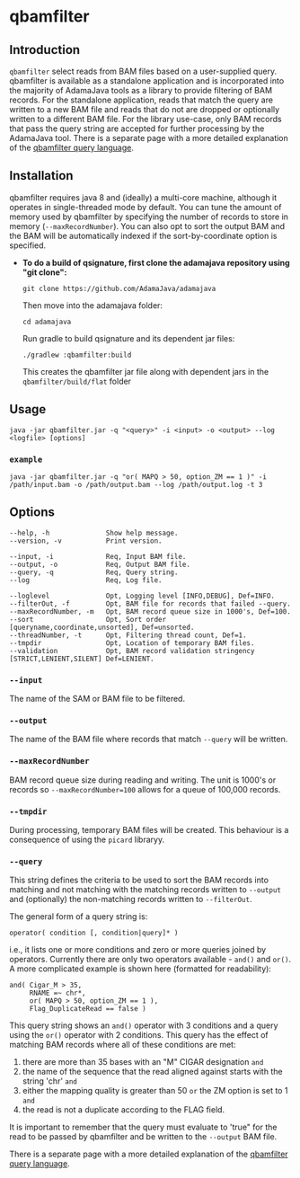 # qbamfilter

## Introduction

`qbamfilter` select reads from BAM files based on a user-supplied query.
qbamfilter is available as a standalone application and is incorporated 
into the majority of AdamaJava tools as a library to provide filtering 
of BAM records.  For the standalone application, reads that match the query 
are written to a new BAM file and reads that do not are dropped or 
optionally written to a different BAM file.  For the library use-case, 
only BAM records that pass the query string are accepted for further 
processing by the AdamaJava tool.
There is a separate page with a more detailed explanation of the
[qbamfilter query language](qbamfilter_query).

## Installation

qbamfilter requires java 8 and (ideally) a multi-core machine, although 
it operates in single-threaded mode by default.  You can tune the amount
of memory used by qbamfilter by specifying the number of records to store 
in memory (`--maxRecordNumber`).  You can also opt to sort the output BAM 
and the BAM will be automatically indexed if the sort-by-coordinate option
is specified.

* **To do a build of qsignature, first clone the adamajava repository using "git clone":**
  ```
  git clone https://github.com/AdamaJava/adamajava
  ```
  
  Then move into the adamajava folder:
  ```
  cd adamajava
  ```
  Run gradle to build qsignature and its dependent jar files:
  ```
  ./gradlew :qbamfilter:build
  ```
  This creates the qbamfilter jar file along with dependent jars in the `qbamfilter/build/flat` folder
 

## Usage

~~~~{.text}
java -jar qbamfilter.jar -q "<query>" -i <input> -o <output> --log <logfile> [options]
~~~~

### `example`
~~~~{.text}
java -jar qbamfilter.jar -q "or( MAPQ > 50, option_ZM == 1 )" -i /path/input.bam -o /path/output.bam --log /path/output.log -t 3
~~~~

## Options

~~~~{.text}
--help, -h              Show help message.
--version, -v           Print version.

--input, -i             Req, Input BAM file.
--output, -o            Req, Output BAM file.
--query, -q             Req, Query string.
--log                   Req, Log file.

--loglevel              Opt, Logging level [INFO,DEBUG], Def=INFO.
--filterOut, -f         Opt, BAM file for records that failed --query.
--maxRecordNumber, -m   Opt, BAM record queue size in 1000's, Def=100.
--sort                  Opt, Sort order [queryname,coordinate,unsorted], Def=unsorted.
--threadNumber, -t      Opt, Filtering thread count, Def=1.
--tmpdir                Opt, Location of temporary BAM files.
--validation            Opt, BAM record validation stringency [STRICT,LENIENT,SILENT] Def=LENIENT.
~~~~


### `--input`

The name of the SAM or BAM file to be filtered.

### `--output`

The name of the BAM file where records that match `--query` will be
written.

### `--maxRecordNumber`

BAM record queue size during reading and writing. The unit is 1000's
or records so `--maxRecordNumber=100` allows for a queue of 100,000 records.

### `--tmpdir`

During processing, temporary BAM files will be created. This behaviour
is a consequence of using the `picard` libraryy.

### `--query`

This string defines the criteria to be used to sort the BAM records 
into matching and not matching with the matching records written to
`--output` and (optionally) the non-matching records written to
`--filterOut`.

The general form of a query string is:

~~~~{.text}
operator( condition [, condition|query]* )
~~~~

i.e., it lists one or more conditions and zero or more queries joined by 
operators. Currently there are only two operators available - `and()` and 
`or()`.  A more complicated example is shown here (formatted for
readability):

~~~~{.text}
and( Cigar_M > 35,
     RNAME =~ chr*,
     or( MAPQ > 50, option_ZM == 1 ),
     Flag_DuplicateRead == false )
~~~~

This query string shows an `and()` operator with 3 conditions and a
query using the `or()` operator with 2 conditions.
This query has the effect of matching BAM records where all of these
conditions are met:

 1. there are more than 35 bases with an "M" CIGAR designation `and`
 2. the name of the sequence that the read aligned against starts with
 the string 'chr' `and`
 3. either the mapping quality is greater than 50 `or` the ZM option is
 set to 1 `and`
 4. the read is not a duplicate according to the FLAG field.

It is important to remember that the query must evaluate to 'true" for the 
read to be passed by qbamfilter and be written to the `--output` BAM file.

There is a separate page with a more detailed explanation of the
[qbamfilter query language](qbamfilter_query).


